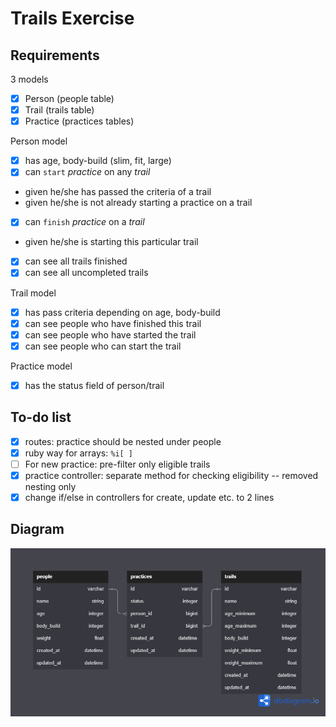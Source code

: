 # Trails Exercise
## Requirements
3 models
 - [x] Person (people table)
 - [x] Trail (trails table)
 - [x] Practice (practices tables)

Person model
 - [x] has age, body-build (slim, fit, large)
 - [x] can `start` *practice* on any *trail*
  - given he/she has passed the criteria of a trail
  - given he/she is not already starting a practice on a trail
 - [x] can `finish` *practice* on a *trail*
  - given he/she is starting this particular trail
 - [x] can see all trails finished
 - [x] can see all uncompleted trails

Trail model
 - [x] has pass criteria depending on age, body-build
 - [x] can see people who have finished this trail
 - [x] can see people who have started the trail
 - [x] can see people who can start the trail

Practice model
 - [x] has the status field of person/trail

## To-do list
 - [x] routes: practice should be nested under people
 - [x] ruby way for arrays: `%i[ ]`
 - [ ] For new practice: pre-filter only eligible trails
 - [x] practice controller: separate method for checking eligibility -- removed nesting only
 - [x] change if/else in controllers for create, update etc. to 2 lines

## Diagram
![Diagram](src/trails_diagram.png)
